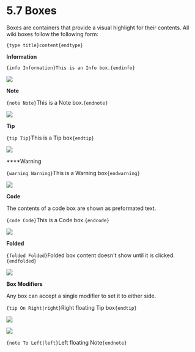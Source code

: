 # 5.7 Boxes


Boxes are containers that provide a visual highlight for their contents. All wiki boxes follow the following form:

```{type title}content{endtype}```

**Information**

```{info Information}This is an Info box.{endinfo}```

![](../assets/box01.png)

**Note**

```{note Note}```This is a Note box.```{endnote}```

![](../assets/box02.png)

**Tip**

```{tip Tip}```This is a Tip box```{endtip}```

![](../assets/box03.png)

****Warning

```{warning Warning}```This is a Warning box```{endwarning}```

![](../assets/box04.png)

**Code**

The contents of a code box are shown as preformated text.

```{code Code}```This is a Code box.```{endcode}```

![](../assets/box05.png)

**Folded**

```{folded Folded}```Folded box content doesn't show until it is clicked.```{endfolded}```

![](../assets/box08.png)


**Box Modifiers**

Any box can accept a single modifier to set it to either side.

```{tip On Right|right}```Right floating Tip box```{endtip} ```


![](../assets/box06.png)



![](../assets/box07.png)

```{note To Left|left}```Left floating Note```{endnote} ```